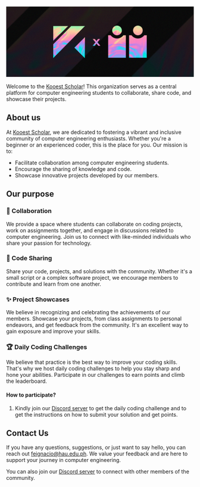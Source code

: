 ![kooest_scholar_v1](<assets/img/kooest_scholar_v1.png>)

Welcome to the [Kooest Scholar](https://github.com/teamkooestscholar)! This organization serves as a central platform for computer engineering students to collaborate, share code, and showcase their projects.

## About us

At [Kooest Scholar](https://github.com/teamkooestscholar), we are dedicated to fostering a vibrant and inclusive community of computer engineering enthusiasts. Whether you're a beginner or an experienced coder, this is the place for you. Our mission is to:

- Facilitate collaboration among computer engineering students.
- Encourage the sharing of knowledge and code.
- Showcase innovative projects developed by our members.

## Our purpose

### 💪 Collaboration

We provide a space where students can collaborate on coding projects, work on assignments together, and engage in discussions related to computer engineering. Join us to connect with like-minded individuals who share your passion for technology.

### 🧩 Code Sharing

Share your code, projects, and solutions with the community. Whether it's a small script or a complex software project, we encourage members to contribute and learn from one another.

### ✨ Project Showcases

We believe in recognizing and celebrating the achievements of our members. Showcase your projects, from class assignments to personal endeavors, and get feedback from the community. It's an excellent way to gain exposure and improve your skills.

### 🏆 Daily Coding Challenges

We believe that practice is the best way to improve your coding skills. That's why we host daily coding challenges to help you stay sharp and hone your abilities. Participate in our challenges to earn points and climb the leaderboard.

#### How to participate?

1. Kindly join our [Discord server](https://discord.gg/3Qq8qQJ) to get the daily coding challenge and to get the instructions on how to submit your solution and get points.

## Contact Us

If you have any questions, suggestions, or just want to say hello, you can reach out [feignacio@hau.edu.ph](mailto:feignacio@hau.edu.ph). We value your feedback and are here to support your journey in computer engineering.

You can also join our [Discord server](https://discord.gg/3Qq8qQJ) to connect with other members of the community.
